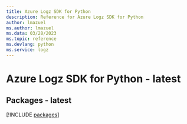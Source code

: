 ```yaml
---
title: Azure Logz SDK for Python
description: Reference for Azure Logz SDK for Python
author: lmazuel
ms.author: lmazuel
ms.data: 03/28/2023
ms.topic: reference
ms.devlang: python
ms.service: logz
---
```

# Azure Logz SDK for Python - latest
## Packages - latest
[!INCLUDE [packages](logz-index.md)]